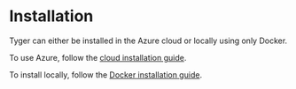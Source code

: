 # Installation

Tyger can either be installed in the Azure cloud or locally using only Docker.

To use Azure, follow the [cloud installation guide](cloud-installation.md).

To install locally, follow the [Docker installation guide](cloud-installation.md).
